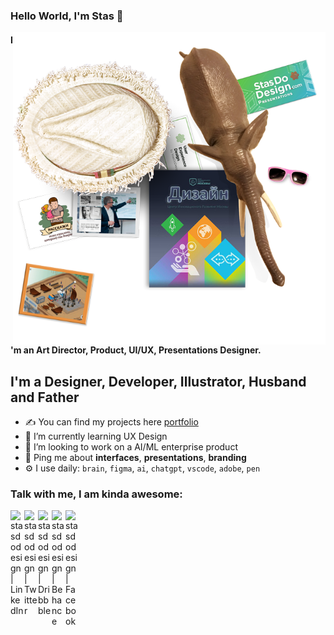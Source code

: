 ### Hello World, I'm Stas  👋

<img align="right" alt="JPG" src="https://github.com/stasdodesign/stasdodesign/blob/main/design_product.png?raw=true" width="500"  />

#### I'm an Art Director, Product, UI/UX, Presentations Designer.


## I'm a Designer, Developer, Illustrator, Husband and  Father 
- ✍ You can find my projects here [portfolio]
- 🌱 I’m currently learning UX Design
- 👯 I’m looking to work on a AI/ML enterprise product
- 💬 Ping me about **interfaces**, **presentations**, **branding**
- ⚙️ I use daily: `brain`, `figma`, `ai`, `chatgpt`, `vscode`, `adobe`, `pen` 


### Talk with me, I am kinda awesome:
[<img align="left" alt="stasdodesign | LinkedIn" width="22px" src="https://cdn.jsdelivr.net/npm/simple-icons@v3/icons/linkedin.svg" />][linkedin]
[<img align="left" alt="stasdodesign | Twitter" width="22px" src="https://cdn.jsdelivr.net/npm/simple-icons@v3/icons/twitter.svg" />][twitter]
[<img align="left" alt="stasdodesign | Dribbble" width="22px" src="https://cdn.jsdelivr.net/npm/simple-icons@v3/icons/dribbble.svg" />][dribbble]
[<img align="left" alt="stasdodesign | Behance" width="22px" src="https://cdn.jsdelivr.net/npm/simple-icons@v3/icons/behance.svg" />][behance]
[<img align="left" alt="stasdodesign | Facebook" width="22px" src="https://cdn.jsdelivr.net/npm/simple-icons@v3/icons/facebook.svg" />][facebook]

[facebook]: https://www.facebook.com/stasdodesign
[behance]: https://www.behance.net/stasdodesign
[dribbble]: https://dribbble.com/stasdodesign
[twitter]: https://www.twitter.com/stasdodesign/
[linkedin]: https://www.linkedin.com/in/stasdodesign/
[portfolio]: https://stanislavdovidenko.com/
